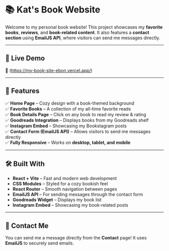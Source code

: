 # 📚 Kat's Book Website

Welcome to my personal book website! This project showcases my **favorite books**, **reviews**, and **book-related content**. It also features a **contact section** using **EmailJS API**, where visitors can send me messages directly.

---

## 🚀 Live Demo  
🔗 (https://my-book-site-ebon.vercel.app/)

---

## 📌 Features  
✅ **Home Page** – Cozy design with a book-themed background  
✅ **Favorite Books** – A collection of my all-time favorite reads  
✅ **Book Details Page** – Click on any book to read my review & rating  
✅ **Goodreads Integration** – Displays books from my Goodreads shelf  
✅ **Instagram Embed** – Showcasing my Bookstagram posts  
✅ **Contact Form (EmailJS API)** – Allows visitors to send me messages directly  
✅ **Fully Responsive** – Works on **desktop, tablet, and mobile**  

---

## 🛠️ Built With  
- **React + Vite** – Fast and modern web development  
- **CSS Modules** – Styled for a cozy bookish feel  
- **React Router** – Smooth navigation between pages  
- **EmailJS API** – For sending messages through the contact form  
- **Goodreads Widget** – Displays my book list  
- **Instagram Embed** – Showcasing my book-related posts  

---

## 📩 Contact Me  
You can send me a message directly from the **Contact** page! It uses **EmailJS** to securely send emails.
